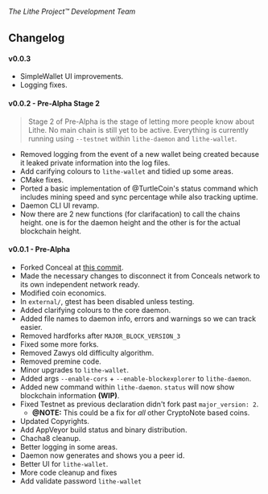 ###### The Lithe Project&trade; Development Team

## Changelog

#### v0.0.3
- SimpleWallet UI improvements.
- Logging fixes.

#### v0.0.2 - Pre-Alpha Stage 2
> Stage 2 of Pre-Alpha is the stage of letting more people know about Lithe. No main chain is still yet to be
  active. Everything is currently running using `--testnet` within `lithe-daemon` and `lithe-wallet`.

- Removed logging from the event of a new wallet being created because it leaked private information into the log files.
- Add carifying colours to `lithe-wallet` and tidied up some areas.
- CMake fixes.
- Ported a basic implementation of @TurtleCoin's status command which includes mining speed and sync percentage while also tracking uptime.
- Daemon CLI UI revamp.
- Now there are 2 new functions (for clarifacation) to call the chains height. one is for the daemon height and the other is for the actual blockchain height.

#### v0.0.1 - Pre-Alpha
- Forked Conceal at [this commit](https://github.com/ConcealNetwork/conceal-core/commit/6c07dbd781deed8d6e49fe98abac5e8175650321).
- Made the necessary changes to disconnect it from Conceals network to its own independent network ready.
- Modified coin economics.
- In `external/`, gtest has been disabled unless testing.
- Added clarifying colours to the core daemon.
- Added file names to daemon info, errors and warnings so we can track easier.
- Removed hardforks after `MAJOR_BLOCK_VERSION_3`
- Fixed some more forks.
- Removed Zawys old difficulty algorithm.
- Removed premine code.
- Minor upgrades to `lithe-wallet`.
- Added args `--enable-cors` + `--enable-blockexplorer` to `lithe-daemon`.
- Added new command within `lithe-daemon`. `status` will now show blockchain information **(WIP)**.
- Fixed Testnet as previous declaration didn't fork past `major_version: 2`.
  - **@NOTE:** This could be a fix for *all* other CryptoNote based coins. 
- Updated Copyrights.
- Add AppVeyor build status and binary distribution.
- Chacha8 cleanup.
- Better logging in some areas.
- Daemon now generates and shows you a peer id.
- Better UI for `lithe-wallet`.
- More code cleanup and fixes
- Add validate password `lithe-wallet`
